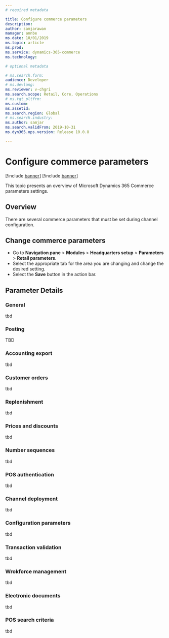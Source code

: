 ```yaml
---
# required metadata

title: Configure commerce parameters
description: 
author: samjarawan
manager: annbe
ms.date: 10/01/2019
ms.topic: article
ms.prod: 
ms.service: dynamics-365-commerce
ms.technology: 

# optional metadata

# ms.search.form: 
audience: Developer
# ms.devlang: 
ms.reviewer: v-chgri
ms.search.scope: Retail, Core, Operations
# ms.tgt_pltfrm: 
ms.custom: 
ms.assetid: 
ms.search.region: Global
# ms.search.industry: 
ms.author: samjar
ms.search.validFrom: 2019-10-31
ms.dyn365.ops.version: Release 10.0.8

---
```

# Configure commerce parameters

[!include [banner](../includes/preview-banner.md)]
[!include [banner](../includes/banner.md)]

This topic presents an overview of Microsoft Dynamics 365 Commerce parameters settings.

## Overview

There are several commerce parameters that must be set during channel configuration.  

## Change commerce parameters
* Go to **Navigation pane** > **Modules** > **Headquarters setup** > **Parameters** > **Retail parameters**.
* Select the appropriate tab for the area you are changing and change the desired setting.
* Select the **Save** button in the action bar.

## Parameter Details
### General
tbd

### Posting
TBD

### Accounting export
tbd

### Customer orders
tbd

### Replenishment
tbd

### Prices and discounts
tbd

### Number sequences
tbd

### POS authentication 
tbd

### Channel deployment
tbd

### Configuration parameters
tbd

### Transaction validation
tbd

### Wrokforce management
tbd

### Electronic documents
tbd

### POS search criteria
tbd



